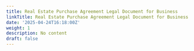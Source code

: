 ```yaml
---
title: Real Estate Purchase Agreement Legal Document for Business
linkTitle: Real Estate Purchase Agreement Legal Document for Business
date: '2025-04-24T16:18:00Z'
weight: 1
description: No content
draft: false
---
```



